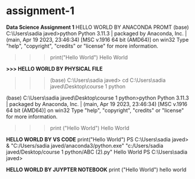 # assignment-1
**Data Science Assignment 1**
HELLO WORLD BY ANACONDA PROMT
(base) C:\Users\sadia javed>python
Python 3.11.3 | packaged by Anaconda, Inc. | (main, Apr 19 2023, 23:46:34) [MSC v.1916 64 bit (AMD64)] on win32
Type "help", "copyright", "credits" or "license" for more information.
>>> print("Hello World")
Hello World

**>>> HELLO WORLD BY PHYSICAL FILE**
>>> (base) C:\Users\sadia javed> cd C:\Users\sadia javed\Desktop\course 1 python

(base) C:\Users\sadia javed\Desktop\course 1 python>python
Python 3.11.3 | packaged by Anaconda, Inc. | (main, Apr 19 2023, 23:46:34) [MSC v.1916 64 bit (AMD64)] on win32
Type "help", "copyright", "credits" or "license" for more information.
>>> print ("Hello World")
Hello World

**HELLO WORLD BY VS CODE**
print("Hello World")
PS C:\Users\sadia javed> & "C:/Users/sadia javed/anaconda3/python.exe" "c:/Users/sadia javed/Desktop/course 1 python/ABC (2).py"
Hello World
PS C:\Users\sadia javed> 

**HELLO WORLD BY JUYPTER NOTEBOOK**
print ("Hello World")
hello world
